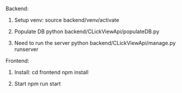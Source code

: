 Backend: 
1) Setup venv: 
source backend/venv/activate

2) Populate DB
python backend/CLickViewApi/populateDB.py

3) Need to run the server
python backend/CLickViewApi/manage.py runserver

Frontend: 
1) Install:
cd frontend
npm install

2) Start 
npm run start 
